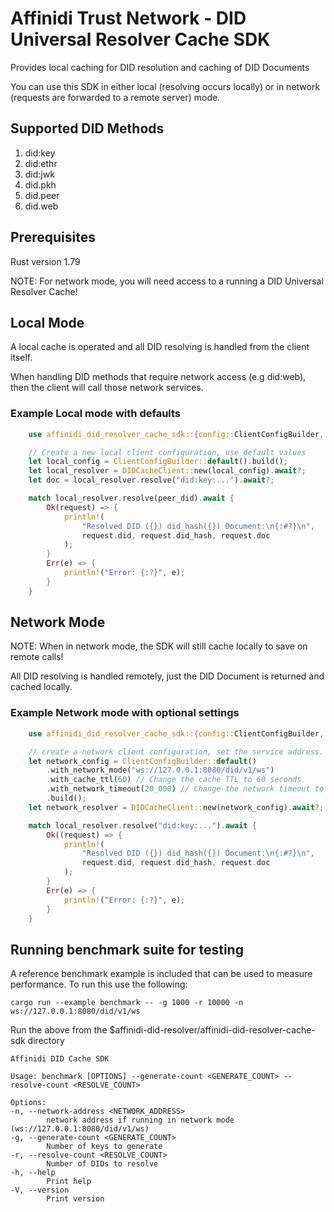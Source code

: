 # Affinidi Trust Network - DID Universal Resolver Cache SDK

Provides local caching for DID resolution and caching of DID Documents

You can use this SDK in either local (resolving occurs locally) or in network (requests are forwarded to a remote server) mode.

## Supported DID Methods

  1. did:key
  2. did:ethr
  3. did:jwk
  4. did.pkh
  5. did.peer
  6. did.web

## Prerequisites

Rust version 1.79

NOTE: For network mode, you will need access to a running a DID Universal Resolver Cache!

## Local Mode

A local cache is operated and all DID resolving is handled from the client itself.

When handling DID methods that require network access (e.g did:web), then the client will call those network services.

### Example Local mode with defaults

```rust
    use affinidi_did_resolver_cache_sdk::{config::ClientConfigBuilder, errors::DIDCacheError, DIDCacheClient};

    // Create a new local client configuration, use default values
    let local_config = ClientConfigBuilder::default().build();
    let local_resolver = DIDCacheClient::new(local_config).await?;
    let doc = local_resolver.resolve("did:key:...").await?;

    match local_resolver.resolve(peer_did).await {
        Ok(request) => {
            println!(
                "Resolved DID ({}) did_hash({}) Document:\n{:#?}\n",
                request.did, request.did_hash, request.doc
            );
        }
        Err(e) => {
            println!("Error: {:?}", e);
        }
    }
```

## Network Mode

NOTE: When in network mode, the SDK will still cache locally to save on remote calls!

All DID resolving is handled remotely, just the DID Document is returned and cached locally.

### Example Network mode with optional settings

```rust
    use affinidi_did_resolver_cache_sdk::{config::ClientConfigBuilder, errors::DIDCacheError, DIDCacheClient};

    // create a network client configuration, set the service address.
    let network_config = ClientConfigBuilder::default()
        .with_network_mode("ws://127.0.0.1:8080/did/v1/ws")
        .with_cache_ttl(60) // Change the cache TTL to 60 seconds
        .with_network_timeout(20_000) // Change the network timeout to 20 seconds
        .build();
    let network_resolver = DIDCacheClient::new(network_config).await?;

    match local_resolver.resolve("did:key:...").await {
        Ok((request) => {
            println!(
                "Resolved DID ({}) did_hash({}) Document:\n{:#?}\n",
                request.did, request.did_hash, request.doc
            );
        }
        Err(e) => {
            println!("Error: {:?}", e);
        }
    }
```

## Running benchmark suite for testing

A reference benchmark example is included that can be used to measure performance. To run this use the following:

`cargo run --example benchmark -- -g 1000 -r 10000 -n ws://127.0.0.1:8080/did/v1/ws`

Run the above from the $affinidi-did-resolver/affinidi-did-resolver-cache-sdk directory

```
Affinidi DID Cache SDK

Usage: benchmark [OPTIONS] --generate-count <GENERATE_COUNT> --resolve-count <RESOLVE_COUNT>

Options:
-n, --network-address <NETWORK_ADDRESS>
        network address if running in network mode (ws://127.0.0.1:8080/did/v1/ws)
-g, --generate-count <GENERATE_COUNT>
        Number of keys to generate
-r, --resolve-count <RESOLVE_COUNT>
        Number of DIDs to resolve
-h, --help
        Print help
-V, --version
        Print version
```
